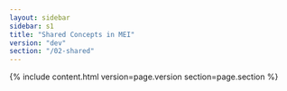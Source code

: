 ```yaml
---
layout: sidebar
sidebar: s1
title: "Shared Concepts in MEI"
version: "dev"
section: "/02-shared"
---
```

{% include content.html version=page.version section=page.section %}

